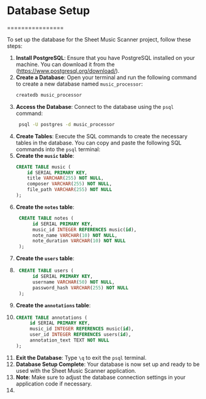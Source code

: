 # Database Setup
================

To set up the database for the Sheet Music Scanner project, follow these steps:
1. **Install PostgreSQL**: Ensure that you have PostgreSQL installed on your machine. 
        You can download it from the (https://www.postgresql.org/download/).
2. **Create a Database**: Open your terminal and run the following command to create a new database named `music_processor`:
   ```bash
   createdb music_processor
   ```
3. **Access the Database**: Connect to the database using the `psql` command:
   ```bash
    psql -U postgres -d music_processor
    ```
4. **Create Tables**: Execute the SQL commands to create the necessary tables in the database. You can copy and paste the following SQL commands into the `psql` terminal:
5. **Create the `music` table**:
   ```sql
   CREATE TABLE music (
       id SERIAL PRIMARY KEY,
       title VARCHAR(255) NOT NULL,
       composer VARCHAR(255) NOT NULL,
       file_path VARCHAR(255) NOT NULL
   );
   ```
6. **Create the `notes` table**:
   ```sql
    CREATE TABLE notes (
         id SERIAL PRIMARY KEY,
         music_id INTEGER REFERENCES music(id),
         note_name VARCHAR(10) NOT NULL,
         note_duration VARCHAR(10) NOT NULL
    );
    ```
7. **Create the `users` table**:
8. ```sql
    CREATE TABLE users (
         id SERIAL PRIMARY KEY,
         username VARCHAR(50) NOT NULL,
         password_hash VARCHAR(255) NOT NULL
    );
    ```
9. **Create the `annotations` table**:
10. ```sql
    CREATE TABLE annotations (
         id SERIAL PRIMARY KEY,
         music_id INTEGER REFERENCES music(id),
         user_id INTEGER REFERENCES users(id),
         annotation_text TEXT NOT NULL
    );
    ```
11. **Exit the Database**: Type `\q` to exit the `psql` terminal.
12. **Database Setup Complete**: Your database is now set up and ready to be used with the Sheet Music Scanner application.
13. **Note**: Make sure to adjust the database connection settings in your application code if necessary.
14. 